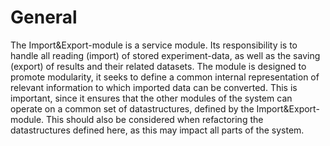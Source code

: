 # General

The Import&Export-module is a service module. Its responsibility is to handle all reading (import) of stored experiment-data, as well as the saving (export) of results and their related datasets. The module is designed to promote modularity, it seeks to define a common internal representation of relevant information to which imported data can be converted. This is important, since it ensures that the other modules of the system can operate on a common set of datastructures, defined by the Import&Export-module. This should also be considered when refactoring the datastructures defined here, as this may impact all parts of the system.